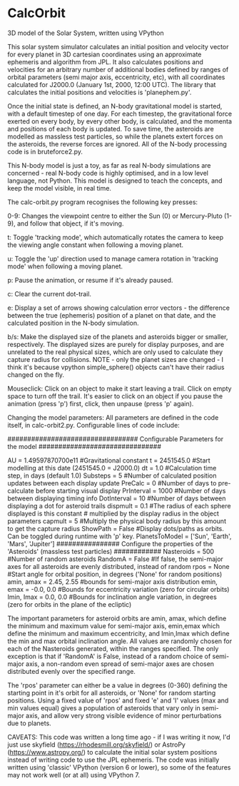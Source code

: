 # CalcOrbit
3D model of the Solar System, written using VPython

This solar system simulator calculates an initial position and velocity vector for every planet in 3D cartesian 
coordinates using an approximate ephemeris and algorithm from JPL. It also calculates positions and velocities 
for an arbitrary number of additional bodies defined by ranges of orbital parameters (semi major axis, eccentricity, 
etc), with all coordinates calculated for J2000.0 (January 1st, 2000, 12:00 UTC). The library that calculates 
the initial positions and velocities is 'planephem.py'.

Once the initial state is defined, an N-body gravitational model is started, with a default timestep of one day. 
For each timestep, the gravitational force exerted on every body, by every other body, is calculated, and the 
momenta and positions of each body is updated. To save time, the asteroids are modelled as massless test particles,
so while the planets extert forces on the asteroids, the reverse forces are ignored. All of the N-body processing 
code is in bruteforce2.py.

This N-body model is just a toy, as far as real N-body simulations are concerned - real N-body code is highly 
optimised, and in a low level language, not Python. This model is designed to teach the concepts, and keep the 
model visible, in real time.

The calc-orbit.py program recognises the following key presses:

0-9: Changes the viewpoint centre to either the Sun (0) or Mercury-Pluto (1-9), and follow that object, if 
it's moving. 

t: Toggle 'tracking mode', which automatically rotates the camera to keep the viewing angle constant when 
following a moving planet.

u: Toggle the 'up' direction used to manage camera rotation in 'tracking mode' when following a moving planet.

p: Pause the animation, or resume if it's already paused.

c: Clear the current dot-trail.

e: Display a set of arrows showing calculation error vectors - the difference between the true (ephemeris) 
position of a planet on that date, and the calculated position in the N-body simulation.

b/s: Make the displayed size of the planets and asteroids bigger or smaller, respectively. The 
displayed sizes are purely for display purposes, and are unrelated to the real physical sizes, which are 
only used to calculate they capture radius for collisions. NOTE - only the planet sizes
are changed - I think it's because vpython simple_sphere() objects can't have their radius
changed on the fly. 

Mouseclick: Click on an object to make it start leaving a trail. Click on empty space
to turn off the trail. It's easier to click on an object if you pause the animation 
(press 'p') first, click, then unpause (press 'p' again).


Changing the model parameters:
All parameters are defined in the code itself, in calc-orbit2.py. Configurable lines of code include:

################################# Configurable Parameters for the model ###############################

AU = 1.49597870700e11 #Gravitational constant
t = 2451545.0         #Start modelling at this date (2451545.0 = J2000.0)
dt = 1.0              #Calculation time step, in days (default 1.0)
Substeps = 5          #Number of calculated position updates between each display update
PreCalc = 0           #Number of days to pre-calculate before starting visual display
PrInterval = 1000     #Number of days between displaying timing info
DotInterval = 10      #Number of days between displaying a dot for asteroid trails
dispmult = 0.1        #The radius of each sphere displayed is this constant 
                      # multiplied by the display radius in the object parameters
capmult = 5           #Multiply the physical body radius by this amount to get the capture radius
ShowPath = False      #Display dots/paths as orbits. Can be toggled during runtime with 'p' key.
PlanetsToModel = ['Sun', 'Earth', 'Mars', 'Jupiter']
################ Configure the properties of the 'Asteroids' (massless test particles) ############
Nasteroids = 500      #Number of random asteroids
RandomA = False       #If false, the semi-major axes for all asteroids are evenly distributed, instead of random
rpos = None            #Start angle for orbital position, in degrees ('None' for random positions)
amin, amax = 2.45, 2.55  #bounds for semi-major axis distribution
emin, emax = -0.0, 0.0   #Bounds for eccentricity variation (zero for circular orbits)
Imin, Imax = 0.0, 0.0    #Bounds for inclination angle variation, in degrees (zero for orbits in the plane of the ecliptic)

The important parameters for asteroid orbits are amin, amax, which define the minimum and maximum value for 
semi-major axis, emin,emax which define the minimum and maximum eccentricity, and Imin,Imax which define the
min and max orbital inclination angle. All values are randomly chosen for each of the Nasteroids generated, 
within the ranges specified. The only exception is that if 'RandomA' is False, instead of a random choice of 
semi-major axis, a non-random even spread of semi-major axes are chosen distributed evenly over the specified range.

The 'rpos' parameter can either be a value in degrees (0-360) defining the starting point in it's orbit for all 
asteroids, or 'None' for random starting positions. Using a fixed value of 'rpos' and fixed 'e' and 'I' values 
(max and min values equal) gives a population of asteroids that vary only in semi-major axis, and allow very 
strong visible evidence of minor perturbations due to planets.

CAVEATS:
This code was written a long time ago - if I was writing it now, I'd just use skyfield (https://rhodesmill.org/skyfield/) 
or AstroPy (https://www.astropy.org/) to calculate the initial solar system positions instead of writing code to use the
JPL ephemeris. The code was initially written using 'classic' VPython (version 6 or lower), so some of the features
may not work well (or at all) using VPython 7.
